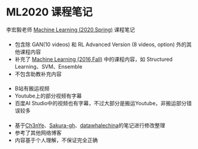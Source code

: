 # ML2020 课程笔记

李宏毅老师 [Machine Learning (2020,Spring)](http://speech.ee.ntu.edu.tw/~tlkagk/courses_ML20.html) 课程笔记

#### 

- 包含除 GAN(10 videos) 和 RL Advanced Version (8 videos, option) 外的其他课程内容
- 补充了 [Machine Learning (2016,Fall)](http://speech.ee.ntu.edu.tw/~tlkagk/courses_ML16.html) 中的课程内容，如 Structured Learning、SVM、Ensemble
- 不包含助教补充内容

#### 


- B站有搬运视频
- Youtube上的部分视频有字幕
- 百度AI Studio中的视频也有字幕，不过大部分是搬运Youtube，非搬运部分错误较多

#### 


- 基于[Ch3nYe](https://github.com/Ch3nYe/ML-notes/tree/main/note-md)、[Sakura-gh](https://github.com/Sakura-gh/ML-notes)、[datawhalechina](https://github.com/datawhalechina/leeml-notes)的笔记进行修改整理
- 参考了其他网络博客
- 内容基于个人理解，不保证完全正确

  
